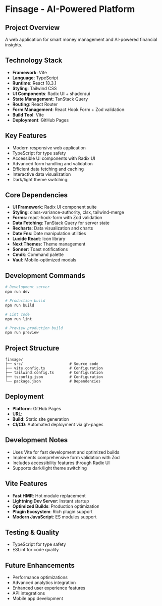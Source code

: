 # Finsage - AI-Powered Platform

## Project Overview
A web application for smart money management and AI-powered financial insights.

## Technology Stack
- **Framework**: Vite
- **Language**: TypeScript
- **Runtime**: React 18.3.1
- **Styling**: Tailwind CSS
- **UI Components**: Radix UI + shadcn/ui
- **State Management**: TanStack Query
- **Routing**: React Router
- **Form Management**: React Hook Form + Zod validation
- **Build Tool**: Vite
- **Deployment**: GitHub Pages

## Key Features
- Modern responsive web application
- TypeScript for type safety
- Accessible UI components with Radix UI
- Advanced form handling and validation
- Efficient data fetching and caching
- Interactive data visualization
- Dark/light theme switching

## Core Dependencies
- **UI Framework**: Radix UI component suite
- **Styling**: class-variance-authority, clsx, tailwind-merge
- **Forms**: react-hook-form with Zod validation
- **Data Fetching**: TanStack Query for server state
- **Recharts**: Data visualization and charts
- **Date Fns**: Date manipulation utilities
- **Lucide React**: Icon library
- **Next Themes**: Theme management
- **Sonner**: Toast notifications
- **Cmdk**: Command palette
- **Vaul**: Mobile-optimized modals

## Development Commands
```bash
# Development server
npm run dev

# Production build
npm run build

# Lint code
npm run lint

# Preview production build
npm run preview

```

## Project Structure
```
finsage/
├── src/                     # Source code
├── vite.config.ts           # Configuration
├── tailwind.config.ts       # Configuration
├── tsconfig.json            # Configuration
└── package.json             # Dependencies
```

## Deployment
- **Platform**: GitHub Pages
- **URL**: 
- **Build**: Static site generation
- **CI/CD**: Automated deployment via gh-pages

## Development Notes
- Uses Vite for fast development and optimized builds
- Implements comprehensive form validation with Zod
- Includes accessibility features through Radix UI
- Supports dark/light theme switching

## Vite Features
- **Fast HMR**: Hot module replacement
- **Lightning Dev Server**: Instant startup
- **Optimized Builds**: Production optimization
- **Plugin Ecosystem**: Rich plugin support
- **Modern JavaScript**: ES modules support

## Testing & Quality
- TypeScript for type safety
- ESLint for code quality

## Future Enhancements
- Performance optimizations
- Advanced analytics integration
- Enhanced user experience features
- API integrations
- Mobile app development

